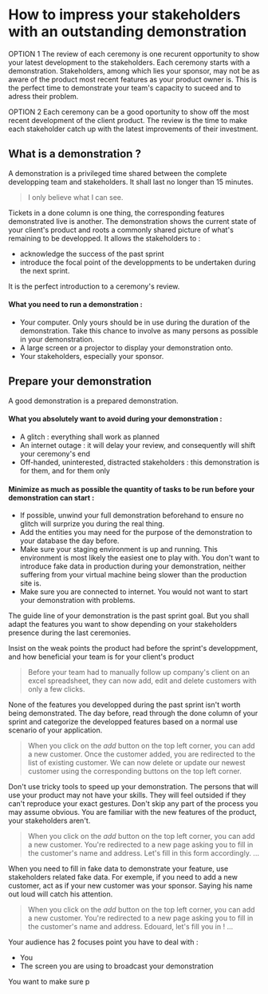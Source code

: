 # How to impress your stakeholders with an outstanding demonstration

OPTION 1
The review of each ceremony is one recurent opportunity to show your latest development to the stakeholders.
Each ceremony starts with a demonstration. Stakeholders, among which lies your sponsor, may not be as aware of the product most recent features as your product owner is. This is the perfect time to demonstrate your team's capacity to suceed and to adress their problem.

OPTION 2
Each ceremony can be a good oportunity to show off the most recent development of the client product. The review is the time to make each stakeholder catch up with the latest improvements of their investment.

## What is a demonstration ?

A demonstration is a privileged time shared between the complete developping team and stakeholders. It shall last no longer than 15 minutes.

> I only believe what I can see.

Tickets in a done column is one thing, the corresponding features demonstrated live is another. The demonstration shows the current state of your client's product and roots a commonly shared picture of what's remaining to be developped. 
It allows the stakeholders to :
* acknowledge the success of the past sprint 
* introduce the focal point of the developpments to be undertaken during the next sprint. 

It is the perfect introduction to a ceremony's review.

#### What you need to run a demonstration :
* Your computer. Only yours should be in use during the duration of the demonstration. Take this chance to involve as many persons as possible in your demonstration.
* A large screen or a projector to display your demonstration onto.
* Your stakeholders, especially your sponsor.

## Prepare your demonstration

A good demonstration is a prepared demonstration.

#### What you absolutely want to avoid during your demonstration :
* A glitch : everything shall work as planned
* An internet outage : it will delay your review, and consequently will shift your ceremony's end
* Off-handed, uninterested, distracted stakeholders : this demonstration is for them, and for them only

#### Minimize as much as possible the quantity of tasks to be run before your demonstration can start :
* If possible, unwind your full demonstration beforehand to ensure no glitch will surprize you during the real thing.
* Add the entities you may need for the purpose of the demonstration to your database the day before.
* Make sure your staging environment is up and running. This environment is most likely the easiest one to play with. You don't want to introduce fake data in production during your demonstration, neither suffering from your virtual machine being slower than the production site is.
* Make sure you are connected to internet. You would not want to start your demonstration with problems.

The guide line of your demonstration is the past sprint goal. But you shall adapt the features you want to show depending on your stakeholders presence during the last ceremonies.

Insist on the weak points the product had before the sprint's developpment, and how beneficial your team is for your client's product
> Before your team had to manually follow up company's client on an excel spreadsheet, they can now add, edit and delete customers with only a few clicks.

None of the features you developped during the past sprint isn't worth being demonstrated. The day before, read through the done column of your sprint and categorize the developped features based on a normal use scenario of your application.

> When you click on the *add* button on the top left corner, you can add a new customer.
> Once the customer added, you are redirected to the list of existing customer.
> We can now delete or update our newest customer using the corresponding buttons on the top left corner.

Don't use tricky tools to speed up your demonstration. The persons that will use your product may not have your skills. They will feel outsided if they can't reproduce your exact gestures. Don't skip any part of the process you may assume obvious. You are familiar with the new features of the product, your stakeholders aren't.

> When you click on the *add* button on the top left corner, you can add a new customer.
> You're redirected to a new page asking you to fill in the customer's name and address.
> Let's fill in this form accordingly.
> ...

When you need to fill in fake data to demonstrate your feature, use stakeholders related fake data. For exemple, if you need to add a new customer, act as if your new customer was your sponsor. Saying his name out loud will catch his attention.

> When you click on the *add* button on the top left corner, you can add a new customer.
> You're redirected to a new page asking you to fill in the customer's name and address.
> Edouard, let's fill you in !
> ...

Your audience has 2 focuses point you have to deal with :
* You
* The screen you are using to broadcast your demonstration

You want to make sure p
